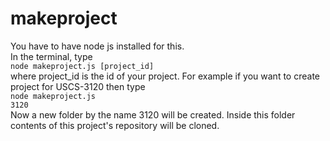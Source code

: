 # makeproject
You have to have node js installed for this.<br>
In the terminal, type<br>
<code>node makeproject.js [project_id]</code><br>
where project_id is the id of your project. For example if you want to create project for USCS-3120 then type<br>
<code>node makeproject.js 3120</code><br>
Now a new folder by the name 3120 will be created. Inside this folder contents of this project's repository will be cloned.
